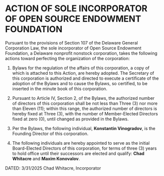 # ACTION OF SOLE INCORPORATOR OF OPEN SOURCE ENDOWMENT FOUNDATION

Pursuant to the provisions of Section 107 of the Delaware General Corporation Law, the sole incorporator of Open Source Endowment Foundation, a Delaware nonprofit nonstock corporation, takes the following actions toward perfecting the organization of the corporation:

1. Bylaws for the regulation of the affairs of this corporation, a copy of which is attached to this Action, are hereby adopted. The Secretary of this corporation is authorized and directed to execute a certificate of the adoption of the Bylaws and to cause the Bylaws, so certified, to be inserted in the minute book of this corporation.

2. Pursuant to Article IV, Section 2, of the Bylaws, the authorized number of directors of this corporation shall be not less than Three (3) nor more than Eleven (11); within this range, the authorized number of directors is hereby fixed at Three (3), with the number of Member-Elected Directors fixed at zero (0), until changed as provided in the Bylaws.

3. Per the Bylaws, the following individual, **Konstantin Vinogradov**, is the Founding Director of this corporation.

4. The following individuals are hereby appointed to serve as the initial Board-Elected Directors of this corporation, for terms of three (3) years to hold office until their successors are elected and qualify: **Chad Whitacre** and **Maxim Konovalov**.

DATED: 3/31/2025
Chad Whitacre, Incorporator
